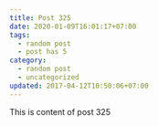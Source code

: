 ```yaml
---
title: Post 325
date: 2020-01-09T16:01:17+07:00
tags:
  - random post
  - post has 5
category:
  - random post
  - uncategorized
updated: 2017-04-12T10:50:06+07:00
---
```

This is content of post 325